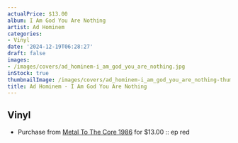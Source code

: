 ```yaml
---
actualPrice: $13.00
album: I Am God You Are Nothing
artist: Ad Hominem
categories:
- Vinyl
date: '2024-12-19T06:28:27'
draft: false
images:
- /images/covers/ad_hominem-i_am_god_you_are_nothing.jpg
inStock: true
thumbnailImage: /images/covers/ad_hominem-i_am_god_you_are_nothing-thumb.jpg
title: Ad Hominem - I Am God You Are Nothing
---
```


## Vinyl
* Purchase from [Metal To The Core 1986](https://metaltothecore1986.com/shop/ad-hominem-i-am-god-you-are-nothing-7-ep-red/) for $13.00 :: ep red
